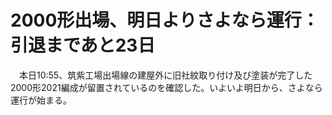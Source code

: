 # 2000形出場、明日よりさよなら運行：引退まであと23日

<div class="section">　本日10:55、筑紫工場出場線の建屋外に旧社紋取り付け及び塗装が完了した2000形2021編成が留置されているのを確認した。いよいよ明日から、さよなら運行が始まる。</div>